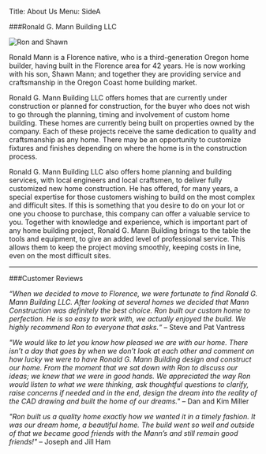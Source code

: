 Title: About Us
Menu: SideA



###Ronald G. Mann Building LLC

<p><img alt="Ron and Shawn" title="Ron and Shawn" src="/images/mnaboutus_construction_mannspose.jpg" /></p>

Ronald Mann is a Florence native, who is a third-generation Oregon home builder, having built in the Florence area for 42 years. He is now working with his son, Shawn Mann; and together they are providing service and craftsmanship in the Oregon Coast home building market. 

Ronald G. Mann Building LLC offers homes that are currently under construction or planned for construction, for the buyer who does not wish to go through the planning, timing and involvement of custom home building. These homes are currently being built on properties owned by the company. Each of these projects receive the same dedication to quality and craftsmanship as any home. There may be an opportunity to customize fixtures and finishes depending on where the home is in the construction process.

Ronald G. Mann Building LLC also offers home planning and building services, with local engineers and local craftsmen, to deliver fully customized new home construction. He has offered, for many years, a special expertise for those customers wishing to build on the most complex and difficult sites. If this is something that you desire to do on your lot or one you choose to purchase, this company can offer a valuable service to you. Together with knowledge and experience, which is important part of any home building project, Ronald G. Mann Building brings to the table the tools and equipment, to give an added level of professional service. This allows them to keep the project moving smoothly, keeping costs in line, even on the most difficult sites.

----

###Customer Reviews

<em>“When we decided to move to Florence, we were fortunate to find Ronald G. Mann Building LLC.
After looking at several homes we decided that Mann Construction was definitely the best choice.
Ron built our custom home to perfection. He is so easy to work with, we actually enjoyed the build.
We highly recommend Ron to everyone that asks.“</em>
– Steve and Pat Vantress

<em>"We would like to let you know how pleased we are with our home.  There isn’t a day that goes by when we don’t look at each other and comment on how lucky we were to have Ronald G. Mann Building design and construct our home.  From the moment that we sat down with Ron to discuss our ideas; we knew that we were in good hands.  We appreciated the way Ron would listen to what we were thinking, ask thoughtful questions to clarify, raise concerns if needed and in the end, design the dream into the reality of the CAD drawing and built the home of our dreams."</em> 
– Dan and Kim Miller

<em>"Ron built us a quality home exactly how we wanted it in a timely fashion. It was our dream home, a beautiful home.  The build went so well and outside of that we became good friends with the Mann’s and still remain good friends!"</em>
– Joseph and Jill Ham

